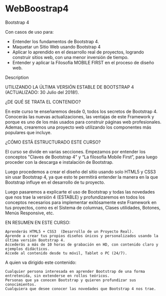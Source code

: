 # WebBoostrap4
Bootstrap 4


Con casos de uso para:

- Entender los fundamentos de Bootstrap 4.
- Maquetar un Sitio Web usando Bootstrap 4
- Aplicar lo aprendido en el desarrollo real de proyectos, logrando construir sitios web, con una menor inversión de tiempo.
- Entender y aplicar la Filosofía MOBILE FIRST en el proceso de diseño web.


Description

UTILIZANDO LA ÚLTIMA VERSIÓN ESTABLE DE BOOTSTRAP 4 (ACTUALIZADO: 30 Julio  del 2018!).

¿DE QUÉ SE TRATA EL CONTENIDO?

En este curso te enseñaremos desde 0, todos los secretos de Bootstrap 4. Conocerás las nuevas actualizaciones, las ventajas de este Framework y porque es uno de los más usados para construir páginas web profesionales. Ademas, crearemos una proyecto web utilizando los componentes más populares que incluye.

¿CÓMO ESTÁ ESTRUCTURADO ESTE CURSO?

El curso se divide en varias secciones. Empezamos por entender los conceptos "Claves de Bootstrap 4" y “La filosofía Mobile First”, para luego proceder con la descarga e instalación de Bootstrap.

Luego procedemos  a crear el diseño del sitio usando solo  HTML5 y CSS3 sin usar Bootstrap 4, ya que esto te permitirá entender la manera en la que Bootstrap influye en el desarrollo de tu proyecto.

Luego pasaremos a explicarte el uso de Bootstrap y todas las novedades que nos trae la versión 4 (ESTABLE) y profundizaremos en todos los conceptos necesarios para implementar exitósamente este Framework  en tus proyectos, como es el Sistema de columnas, Clases utilidades, Botones, Menús Responsive, etc.

EN RESUMEN EN ESTE CURSO:

    Aprenderás HTML5 + CSS3  (Desarrollo de un Proyecto Real).
    Aprende a crear tus propios diseños únicos y personalizados usando la última versión Bootstrap 4.
    Accederás a más de 10 horas de grabación en HD, con contenido claro y ejemplos didácticos.
    Accede al contenido desde tu móvil, Tablet o PC (24/7).


A quien va dirigido este contenido:

    Cualquier persona interesada en aprender Bootstrap de una forma entretenida, sin extenderse en rollos teóricos.
    Personas que ya conocen Bootstrap y quieren profundizar sus conocimientos.
    Cualquiera que desee conocer las novedades que Bootstrap 4 nos trae.
